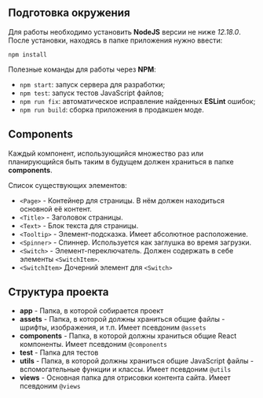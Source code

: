 ## Подготовка окружения

Для работы необходимо установить __NodeJS__ версии не ниже _12.18.0_. После установки, 
находясь в папке приложения нужно ввести:

```
npm install
```

Полезные команды для работы через __NPM__:
- `npm start`: запуск сервера для разработки;
- `npm test`: запуск тестов JavaScript файлов;
- `npm run fix`: автоматическое исправление найденных __ESLint__ ошибок;
- `npm run build`: сборка приложения в продакшен моде. 

## Components

Каждый компонент, использующийся множество раз или планирующийся быть таким в будущем
должен храниться в папке __components__.

Список существующих элементов:
- `<Page>` - Контейнер для страницы. В нём должен находиться основной её контент.
- `<Title>` - Заголовок страницы.
- `<Text>` - Блок текста для страницы.
- `<Tooltip>` - Элемент-подсказка. Имеет абсолютное расположение.
- `<Spinner>` - Спиннер. Используется как заглушка во время загрузки.
- `<Switch>` - Элемент-переключатель. Должен содержать в себе элементы `<SwitchItem>`.
- `<SwitchItem>` Дочерний элемент для `<Switch>`

## Структура проекта

- __app__ - Папка, в которой собирается проект
- __assets__ - Папка, в которой должны храниться общие файлы - шрифты, изображения, 
и т.п. Имеет псевдоним `@assets`
- __components__ - Папка, в которой должны храниться общие React компоненты. Имеет
псевдоним `@components`
- __test__ - Папка для тестов
- __utils__ - Папка, в которой должны храниться общие JavaScript файлы - 
вспомогательные функции и классы. Имеет псевдоним `@utils`
- __views__ - Основная папка для отрисовки контента сайта. Имеет псевдоним `@views`
